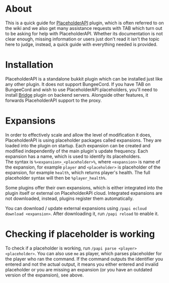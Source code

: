 # About
This is a quick guide for [PlaceholderAPI](https://www.spigotmc.org/resources/placeholderapi.6245/) plugin, which is often referred to on the wiki and we also get many assistance requests with TAB which turn out to be asking for help with PlaceholderAPI. Whether its documentation is not clear enough, missing information or users just don't read it isn't the topic here to judge, instead, a quick guide with everything needed is provided.

# Installation
PlaceholderAPI is a standalone bukkit plugin which can be installed just like any other plugin. It does not support BungeeCord. If you have TAB on BungeeCord and wish to use PlaceholderAPI placeholders, you'll need to install [Bridge](https://www.spigotmc.org/resources/83966) plugin on backend servers. Alongside other features, it forwards PlaceholderAPI support to the proxy.

# Expansions
In order to effectively scale and allow the level of modification it does, PlaceholderAPI is using placeholder packages called expansions. They are loaded into the plugin on startup. Each expansion can be created and modified independently of the main plugin's update frequency. Each expansion has a name, which is used to identify its placeholders.  
The syntax is `%<expansion>_<placeholder>%`, where `<expansion>` is name of the expansion, for example `player` and `<placeholder>` is placeholder of the expansion, for example `health`, which returns player's health. The full placeholder syntax will then be `%player_health%`.

Some plugins offer their own expansions, which is either integrated into the plugin itself or external on PlaceholderAPI cloud. Integrated expansions are not downloaded, instead, plugins register them automatically.

You can download / update external expansions using `/papi ecloud download <expansion>`. After downloading it, run `/papi reload` to enable it.

# Checking if placeholder is working
To check if a placeholder is working, run `/papi parse <player> <placeholder>`. You can also use `me` as player, which parses placeholder for the player who ran the command. If the command outputs the identifier you entered and not the actual output, it means you either entered and invalid placeholder or you are missing an expansion (or you have an outdated version of the expansion), see above.  